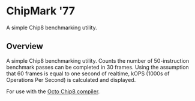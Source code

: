 ChipMark '77
============

A simple Chip8 benchmarking utility.

## Overview
A simple Chip8 benchmarking utility. Counts the number of 50-instruction
benchmark passes can be completed in 30 frames. Using the assumption that
60 frames is equal to one second of realtime, kOPS (1000s of Operations
Per Second) is calculated and displayed.

For use with the [Octo Chip8 compiler](https://johnearnest.github.io/Octo/).
